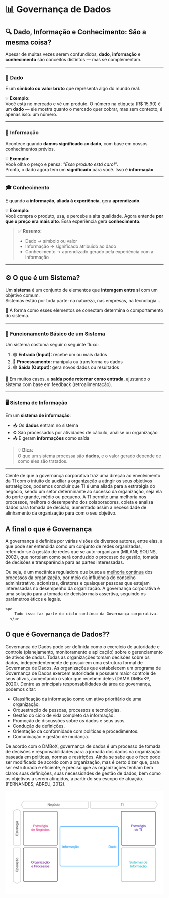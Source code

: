 # 📊 Governança de Dados

## 🔍 Dado, Informação e Conhecimento: São a mesma coisa?

Apesar de muitas vezes serem confundidos, **dado**, **informação** e **conhecimento** são conceitos distintos — mas se complementam.

---

### 📌 **Dado**
É um **símbolo ou valor bruto** que representa algo do mundo real.

💡 **Exemplo:**  
Você está no mercado e vê um produto. O número na etiqueta (R$ 15,90) é um **dado** — ele mostra quanto o mercado quer cobrar, mas sem contexto, é apenas isso: um número.

---

### 🧠 **Informação**
Acontece quando **damos significado ao dado**, com base em nossos conhecimentos prévios.

💡 **Exemplo:**  
Você olha o preço e pensa: *"Esse produto está caro!"*.  
Pronto, o dado agora tem um **significado** para você. Isso é **informação**.

---

### 🎓 **Conhecimento**
É quando **a informação, aliada à experiência**, gera **aprendizado**.

💡 **Exemplo:**  
Você compra o produto, usa, e percebe a alta qualidade. Agora entende **por que o preço era mais alto**. Essa experiência gera **conhecimento**.

> ✅ **Resumo:**  
> - Dado → símbolo ou valor  
> - Informação → significado atribuído ao dado  
> - Conhecimento → aprendizado gerado pela experiência com a informação  

---

## ⚙️ O que é um Sistema?

Um **sistema** é um conjunto de elementos que **interagem entre si** com um objetivo comum.  
Sistemas estão por toda parte: na natureza, nas empresas, na tecnologia...

🔗 A forma como esses elementos se conectam determina o comportamento do sistema.

---

### 🔄 Funcionamento Básico de um Sistema

Um sistema costuma seguir o seguinte fluxo:

1. 🟢 **Entrada (Input):** recebe um ou mais dados
2. 🔧 **Processamento:** manipula ou transforma os dados
3. 🟣 **Saída (Output):** gera novos dados ou resultados

🔁 Em muitos casos, a **saída pode retornar como entrada**, ajustando o sistema com base em feedback (retroalimentação).

---

### 🖥️ Sistema de Informação

Em um **sistema de informação**:

- 📥 Os **dados** entram no sistema
- ⚙️ São processados por atividades de cálculo, análise ou organização
- 📤 E geram **informações** como saída

> 💡 **Dica:**  
> O que um sistema processa são **dados**, e o valor gerado depende de como eles são tratados.

---


<p>
        Ciente de que a governança corporativa traz uma direção ao envolvimento da TI com o intuito de auxiliar a organização a atingir os seus objetivos estratégicos, podemos concluir que TI é uma aliada para a estratégia do negócio, sendo um setor determinante ao sucesso da organização, seja ela do porte grande, médio ou pequeno. A TI permite uma melhoria nos processos, melhora o desempenho dos colaboradores, coleta e analisa dados para tomada de decisão, aumentado assim a necessidade de alinhamento da organização para com o seu objetivo.
      </p>



## A final o que é Governança

<p>
        A governança é definida por várias visões de diversos autores, entre elas, a que pode ser entendida como um conjunto de redes organizadas, referindo-se à gestão de redes que se auto-organizam (MILANI; SOLINS, 2002), que norteiam como será conduzido o processo de gestão, tomada de decisões e transparência para as partes interessadas.
      </p>

<p>
        Ou seja, é um mecânica reguladora que busca a&nbsp;<a href="https://www.voitto.com.br/blog/artigo/melhoria-continua" target="_blank">melhoria contínua</a>&nbsp;dos processos da organização, por meio da influência do conselho administrativo, acionistas, diretores e quaisquer pessoas que estejam interessadas no desempenho da organização. A governança corporativa é uma solução para a tomada de decisão mais assertiva, seguindo os parâmetros éticos e legais.
      </p>


    <p>
        Tudo isso faz parte do ciclo contínuo da Governança corporativa.
      </p>


## O que é Governança de Dados??

<p>
        Governança de Dados pode ser definida como o exercício de autoridade e controle (planejamento, monitoramento e aplicação) sobre o gerenciamento de ativos de dados. Todas as organizações tomam decisões sobre os dados, independentemente de possuírem uma estrutura formal de Governança de Dados. As organizações que estabelecem um programa de Governança de Dados exercem autoridade e possuem maior controle de seus ativos, aumentando o valor que recebem deles (DAMA DMBoK®, 2020). Dentre as principais responsabilidades da área de governança, podemos citar:
      </p>


<ul class="on-list">
        <li>
          Classificação da informação como um ativo prioritário<b> </b>de uma organização.
        </li>
        <li>
          Orquestração de pessoas, processos e tecnologias.
        </li>
        <li>
          Gestão do ciclo de vida completo da informação.
        </li>
        <li>
          Promoção de discussões sobre os dados e seus usos.
        </li>
        <li>
          Condução de definições.
        </li>
        <li>
          Orientação da conformidade com políticas e procedimentos.
        </li>
        <li>
          Comunicação e gestão de mudança.
        </li>
      </ul>



<p>
        De acordo com o DMBoX, governança de dados é um processo de tomada de decisões e responsabilidades para a jornada dos dados na organização baseada em políticas, normas e restrições. Ainda se sabe que o foco pode ser modificado de acordo com a organização, mas é certo dizer que, para ser estruturada e eficiente, é preciso que as organizações tenham bem claros suas definições, suas necessidades de gestão de dados, bem como os objetivos a serem atingidos, a partir do seu escopo de atuação. (FERNANDES; ABREU, 2012).
      </p>

![Organização-Governança](./IMGs/Arctecture-Governanc.png)











